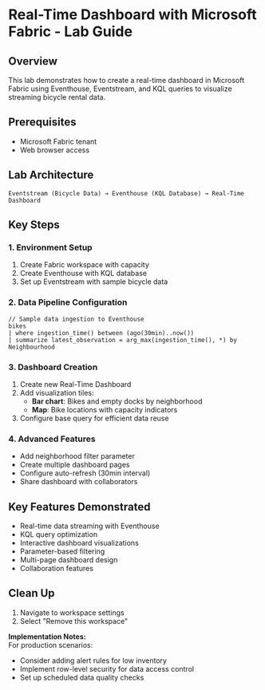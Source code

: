 # Real-Time Dashboard with Microsoft Fabric - Lab Guide

## Overview
This lab demonstrates how to create a real-time dashboard in Microsoft Fabric using Eventhouse, Eventstream, and KQL queries to visualize streaming bicycle rental data.

## Prerequisites
- Microsoft Fabric tenant
- Web browser access

## Lab Architecture
```
Eventstream (Bicycle Data) → Eventhouse (KQL Database) → Real-Time Dashboard
```

## Key Steps

### 1. Environment Setup
1. Create Fabric workspace with capacity
2. Create Eventhouse with KQL database
3. Set up Eventstream with sample bicycle data

### 2. Data Pipeline Configuration
```kql
// Sample data ingestion to Eventhouse
bikes
| where ingestion_time() between (ago(30min)..now())
| summarize latest_observation = arg_max(ingestion_time(), *) by Neighbourhood
```

### 3. Dashboard Creation
1. Create new Real-Time Dashboard
2. Add visualization tiles:
   - **Bar chart**: Bikes and empty docks by neighborhood
   - **Map**: Bike locations with capacity indicators
3. Configure base query for efficient data reuse

### 4. Advanced Features
- Add neighborhood filter parameter
- Create multiple dashboard pages
- Configure auto-refresh (30min interval)
- Share dashboard with collaborators

## Key Features Demonstrated
- Real-time data streaming with Eventhouse
- KQL query optimization
- Interactive dashboard visualizations
- Parameter-based filtering
- Multi-page dashboard design
- Collaboration features

## Clean Up
1. Navigate to workspace settings
2. Select "Remove this workspace"



**Implementation Notes:**  
For production scenarios:
- Consider adding alert rules for low inventory
- Implement row-level security for data access control
- Set up scheduled data quality checks
